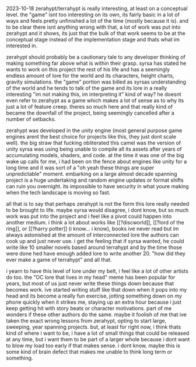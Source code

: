 2023-10-18
zerahypt/terrahypt is really interesting, at least on a conceptual level. the "game" isnt too interesting on its own, its fairly basic in a lot of ways and feels pretty unfinished a lot of the time (mostly because it is). and to be clear there isnt anything wrong with that, a lot of work was put into zerahypt and it shows, its just that the bulk of that work seems to be at the conceptual stage instead of the implementation stage and thats what im interested in.

zerahypt should probably be a cautionary tale to any developer thinking of making something far above what is within their grasp. syrsa has stated he wants to work on this project the rest of his life and has a seemingly endless amount of lore for the world and its characters, height charts, gravity simulations. the "game" portion was billed as syrsas understanding of the world and he tends to talk of the game and its lore in a really interesting "im not making this, im interpreting it" kind of way? he doesnt even refer to zerahypt as a game which makes a lot of sense as to why its just a lot of feature creep. theres so much here and that really kind of became the downfall of the project, being seemingly cancelled after a number of setbacks.

zerahypt was developed in the unity engine (most general purpose game engines arent the best choice for projects like this, they just dont scale well). the big straw that fucking obliterated this camel was the version of unity syrsa was using being unable to compile all its assets after years of accumulating models, shaders, and code. at the time it was one of the big wake up calls for me, i had been on the fence about engines like unity for a long time and it was sort of a "oh yeah these things are super unpredictable" moment. embarking on a large almost decade spanning project is a huge undertaking and random engine updates or format shifts can ruin you overnight. its impossible to have security in what youre making when the tech landscape is moving so fast.

all that is to say that perhaps zerahypt is not the form this lore really needed to be brought to life. maybe syrsa would disagree, i dont know, but so much work was put into the project and i feel like a pivot could happen into another medium. i think a lot about works like [[?discworld]], [[?lord of the ring]], or [[?harry potter]] (i know... i know), books ive never read but im always astonished at the amount of interconnected lore the authors can cook up and just never use. i get the feeling that if syrsa wanted, he could write like 10 smaller novels based around terrahypt and by the time those were done hed have enough added lore to write another 20. "how did they ever make a game of terrahypt" and all that.

i yearn to have this level of lore under my belt, i feel like a lot of other artists do too. the "OC lore that lives in my head" meme has been popular for years, but most of us just never write these things down because that becomes work. ive started writing stuff like that down when it pops into my head and its become a really fun exercise, jotting something down on my phone quickly when it strikes me, staying up an extra hour because i just keep getting hit with story beats or character motivations. part of me wonders if these other authors do the same. maybe it foolish of me that ive taken the exact wrong lessons from zerahypt, opting to start large, sweeping, year spanning projects. but, at least for right now, i think thats kind of where i want to be, i have a lot of small things that could be released at any time, but i want them to be part of a larger whole because i dont want to blow my load too early if that makes sense. i dont know, maybe this is some kind of brain defect that makes me unable to think long term or something.